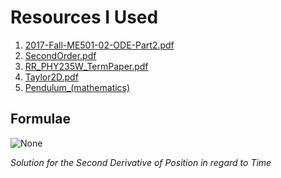 # Resources I Used
1. [2017-Fall-ME501-02-ODE-Part2.pdf](http://volkov.eng.ua.edu/ME501/2017-Fall-ME501-02-ODE-Part2.pdf) <br>
2. [SecondOrder.pdf](http://people.uncw.edu/hermanr/mat361/Simulink/SecondOrder.pdf) <br>
3. [RR_PHY235W_TermPaper.pdf](https://rrubenza.github.io/project/p235_npendulum/RR_PHY235W_TermPaper.pdf) <br>
4. [Taylor2D.pdf](https://personal.math.ubc.ca/~feldman/m226/taylor2d.pdf) <br>
5. [Pendulum_(mathematics)](https://en.wikipedia.org/wiki/Pendulum_(mathematics)) <br>

## Formulae

<img src="https://latex.codecogs.com/png.image?\dpi{500}\bg_black\ddot{x_k}=g\left[\left(n-k\right)\left(\frac{c_1-x_k}{a}-\frac{x_k-x_{k-1}}{a}\right)-\frac{x_k-x_{k-1}}{a}\right]" alt="None"/>

_Solution for the Second Derivative of Position in regard to Time_

